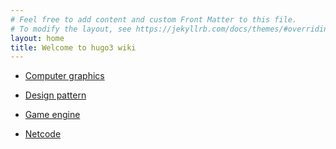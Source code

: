 ```yaml
---
# Feel free to add content and custom Front Matter to this file.
# To modify the layout, see https://jekyllrb.com/docs/themes/#overriding-theme-defaults
layout: home
title: Welcome to hugo3 wiki
---
```


- [Computer graphics](/wiki/computer_graphics/)

- [Design pattern](/wiki/design_pattern/)

- [Game engine](/wiki/game_engine)

- [Netcode](/wiki/netcode/)
